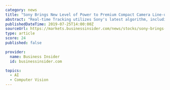 ```yaml
---
category: news
title: "Sony Brings New Level of Power to Premium Compact Camera Line-up with Introduction of the RX100 VII"
abstract: "Real-time Tracking utilizes Sony's latest algorithm, including artificial intelligence-based object recognition to ensure that subjects can be captured with excellent accuracy, even via the touch ..."
publishedDateTime: 2019-07-25T14:00:00Z
sourceUrl: https://markets.businessinsider.com/news/stocks/sony-brings-new-level-of-power-to-premium-compact-camera-line-up-with-introduction-of-the-rx100-vii-1028385490
type: article
score: 24
published: false

provider:
  name: Business Insider
  id: businessinsider.com

topics:
  - AI
  - Computer Vision
---
```

